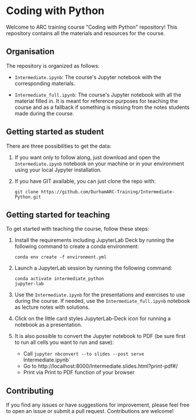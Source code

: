 # Coding with Python

Welcome to ARC training course "Coding with Python" repository! This repository contains all the materials and resources for the course.

## Organisation

The repository is organized as follows:

- `Intermediate.ipynb`: The course's Jupyter notebook with the corresponding materials.

- `Intermediate_full.ipynb`: The course's Jupyter notebook with all the material filled in. It is meant for reference purposes for teaching the course and as a fallback if something is missing from the notes students made during the course.

## Getting started as student

There are three possibilities to get the data:

1. If you want only to follow along, just download and open the `Intermediate.ipynb` notebook on your machine or in your environment using your local Jypyter installation.

2. If you have GIT available, you can just clone the repo with:

   `git clone https://github.com/DurhamARC-Training/Intermediate-Python.git`

## Getting started for teaching

To get started with teaching the course, follow these steps:

1. Install the requirements including JupyterLab Deck by running the following command to create a conda environment:

    ```
    conda env create -f environment.yml
    ```

2. Launch a JupyterLab session by running the following command:

    ```
    conda activate intermediate_python
    jupyter-lab
    ```

3. Use the `Intermediate.ipynb` for the presentations and exercises to use during the course. If needed, use the `Intermediate_full.ipynb` notebook as lecture notes with solutions.

4. Click on the little card styles JupyterLab-Deck icon for running a notebook as a presentation.

5. It is also possible to convert the Jupyter notebook to PDF (be sure first to run all cells you want to run and save):

    * Call `jupyter nbconvert --to slides --post serve `Intermediate.ipynb`
    * Go to http://localhost:8000/Intermediate.slides.html?print-pdf#/
    * Print via Print to PDF function of your browser

## Contributing

If you find any issues or have suggestions for improvement, please feel free to open an issue or submit a pull request. Contributions are welcome!